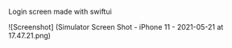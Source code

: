 Login screen made with swiftui

![Screenshot] (Simulator Screen Shot - iPhone 11 - 2021-05-21 at 17.47.21.png)
